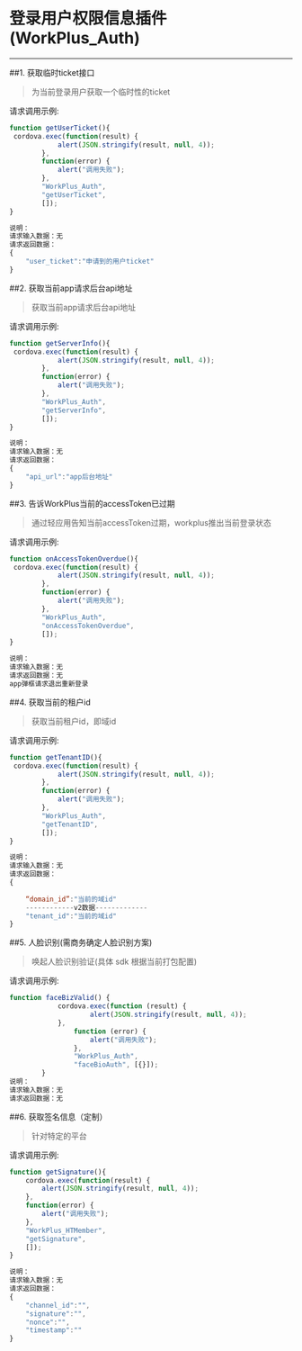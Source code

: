 # 登录用户权限信息插件(WorkPlus_Auth)
---


##1. 获取临时ticket接口
>为当前登录用户获取一个临时性的ticket
>

请求调用示例:

```javascript
function getUserTicket(){
 cordova.exec(function(result) {
            alert(JSON.stringify(result, null, 4));
        },
        function(error) {
            alert("调用失败");
        },
        "WorkPlus_Auth",
        "getUserTicket", 
        []);
}

说明：
请求输入数据：无
请求返回数据：
{
	"user_ticket":"申请到的用户ticket"	
}

```

##2. 获取当前app请求后台api地址
>获取当前app请求后台api地址
>

请求调用示例:

```javascript
function getServerInfo(){
 cordova.exec(function(result) {
            alert(JSON.stringify(result, null, 4));
        },
        function(error) {
            alert("调用失败");
        },
        "WorkPlus_Auth",
        "getServerInfo", 
        []);
}

说明：
请求输入数据：无
请求返回数据：
{
	"api_url":"app后台地址"	
}
```

##3. 告诉WorkPlus当前的accessToken已过期
>通过轻应用告知当前accessToken过期，workplus推出当前登录状态
>

请求调用示例:

```javascript
function onAccessTokenOverdue(){
 cordova.exec(function(result) {
            alert(JSON.stringify(result, null, 4));
        },
        function(error) {
            alert("调用失败");
        },
        "WorkPlus_Auth",
        "onAccessTokenOverdue", 
        []);
}

说明：
请求输入数据：无
请求返回数据：无
app弹框请求退出重新登录
```

##4. 获取当前的租户id
>获取当前租户id，即域id
>

请求调用示例:

```javascript
function getTenantID(){
 cordova.exec(function(result) {
            alert(JSON.stringify(result, null, 4));
        },
        function(error) {
            alert("调用失败");
        },
        "WorkPlus_Auth",
        "getTenantID", 
        []);
}

说明：
请求输入数据：无
请求返回数据：
{
		
	“domain_id”:"当前的域id"
	------------v2数据-------------
	"tenant_id":"当前的域id"
}
```




##5. 人脸识别(需商务确定人脸识别方案)
>唤起人脸识别验证(具体 sdk 根据当前打包配置)
>

请求调用示例:

```javascript
function faceBizValid() {
            cordova.exec(function (result) {
                    alert(JSON.stringify(result, null, 4));
            },
                function (error) {
                    alert("调用失败");
                },
                "WorkPlus_Auth",
                "faceBioAuth", [{}]);
        }
说明：
请求输入数据：无
请求返回数据：无
```

##6. 获取签名信息（定制）
>针对特定的平台
>

请求调用示例:

```javascript
function getSignature(){
    cordova.exec(function(result) {
        alert(JSON.stringify(result, null, 4));
    },
    function(error) {
        alert("调用失败");
    },
    "WorkPlus_HTMember",
    "getSignature", 
    []);
}

说明：
请求输入数据：无
请求返回数据：
{
    "channel_id":"",
    "signature":"",
    "nonce":"",
    "timestamp":""
}
```

<br/>
